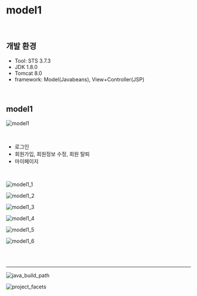 # model1

<br>

## 개발 환경
* Tool: STS 3.7.3
* JDK 1.8.0
* Tomcat 8.0
* framework: Model(Javabeans), View+Controller(JSP)

<br>

## model1
![model1](https://user-images.githubusercontent.com/58936727/70977218-d0783480-20f0-11ea-8f0e-7394f5a0f2d9.png)

<br>

+ 로그인
+ 회원가입, 회원정보 수정, 회원 탈퇴
+ 마이페이지

<br>

![model1_1](https://user-images.githubusercontent.com/58936727/70916610-5481dc00-205f-11ea-9dab-e28b525ef17c.jpg)

![model1_2](https://user-images.githubusercontent.com/58936727/70916633-5cda1700-205f-11ea-9b2e-9a31aa41ee31.jpg)

![model1_3](https://user-images.githubusercontent.com/58936727/70916648-5fd50780-205f-11ea-8db9-9d1f024b5283.jpg)

![model1_4](https://user-images.githubusercontent.com/58936727/70916654-62376180-205f-11ea-9ebd-d237db6f93eb.jpg)

![model1_5](https://user-images.githubusercontent.com/58936727/70916662-6499bb80-205f-11ea-9404-f453304d79d8.jpg)

![model1_6](https://user-images.githubusercontent.com/58936727/70916683-6d8a8d00-205f-11ea-87d2-d4e37564264e.jpg)

<br>
<br>

***

![java_build_path](https://user-images.githubusercontent.com/58936727/71193885-3ec61e00-22ce-11ea-9c98-a47c5ab874ab.png)

![project_facets](https://user-images.githubusercontent.com/58936727/71193899-41c10e80-22ce-11ea-8e70-9ca78c1cb04d.png)

